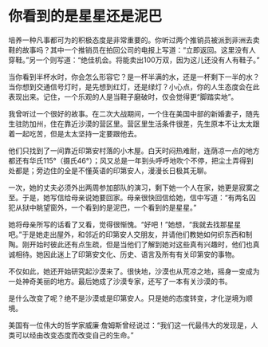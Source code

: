 # 你看到的是星星还是泥巴

培养一种凡事都可为的积极态度是非常重要的。你听过两个推销员被派到非洲去卖鞋的故事吗？其中一个推销员在拍回公司的电报上写道：“立即返回。这里没有人穿鞋。”另一个则写道：“绝佳机会。将能卖出100万双，因为这儿还没有人有鞋子。” 

当你看到半杯水时，你会怎么形容它？是一杯半满的水，还是一杯剩下一半的水？当你想到交通信号灯时，是先想到红灯，还是绿灯？小心点，你的人生态度会在此表现出来。记住，一个乐观的人是当鞋子磨破时，仅会觉得更“脚踏实地”。 

我曾听过一个很好的故事。在二次大战期间，一个住在美国中部的新婚妻子，随先生驻防加州，住在靠近沙漠的营区里。营区里生活条件很差，先生原本不让太太跟着一起吃苦，但是太太坚持一定要跟他去。 

他们只找到了一间靠近印第安村落的小木屋。白天时闷热难耐，连荫凉一点的地方都还有华氏115°（摄氏46°）；风又总是一年到头呼呼地吹个不停，把尘土弄得到处都是；旁边住的全是不懂英语的印第安人，漫漫长日极其无聊。 

一次，她的丈夫必须外出两周参加部队的演习，剩下她一个人在家，她更是寂寞之至。于是，她写信给母亲说她要回家。母亲很快回信给她，信中写道：“有两名囚犯从狱中眺望窗外，一个看到的是泥巴，一个看到的是星星。” 

她将母亲所写的话看了又看，觉得很惭愧。“好吧！”她想，“我就去找那星星吧。”于是她走出屋外，和邻近的印第安人交朋友，并请他们教她如何织东西和制陶。刚开始时彼此还有点生疏，但是当他们了解到她对这些真有兴趣时，他们也真诚相待。她因此迷上了印第安文化、历史、语言及所有有关印第安的事物。 

不仅如此，她还开始研究起沙漠来了。很快地，沙漠也从荒凉之地，摇身一变成为一处神奇美丽的地方。最后她成了沙漠专家，还写了一本有关沙漠的书。 

是什么改变了呢？绝不是沙漠或是印第安人。只是她的态度转变，才化逆境为顺境。 

美国有一位伟大的哲学家威廉·詹姆斯曾经说过：“我们这一代最伟大的发现是，人类可以经由改变态度而改变自己的生命。”
 